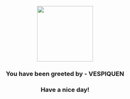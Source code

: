 <p align="center">
            <img src="https://raw.githubusercontent.com/PokeAPI/sprites/master/sprites/pokemon/416.png" width="150" height="150">
          </p>
          <h3 align="center">You have been greeted by - <b>VESPIQUEN</b></h3>
          <h3 align="center">Have a nice day!</h3>
